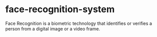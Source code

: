 # face-recognition-system
Face Recognition is a biometric technology that identifies or verifies a person from a digital image or a video frame.


